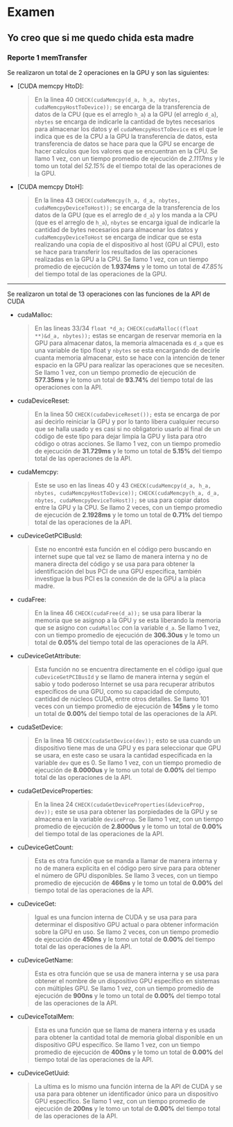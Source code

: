 ﻿# Examen

Yo creo que si me quedo chida esta madre
---
### Reporte 1  memTransfer

Se realizaron un total de 2 operaciones en la GPU y son las siguientes:
- [CUDA memcpy HtoD]:
	> En la linea 40 `` CHECK(cudaMemcpy(d_a, h_a, nbytes, cudaMemcpyHostToDevice)); `` se encarga de la transferencia de datos de la CPU (que es el arreglo `h_a`) a la GPU (el arreglo `d_a`), `nbytes` se encarga de indicarle la cantidad de bytes necesarios para almacenar los datos y el `cudaMemcpyHostToDevice` es el que le indica que es de la CPU a la GPU la transferencia de datos, esta transferencia de datos se hace para que la GPU se encarge de hacer calculos que los valores que se encuentran en la CPU. Se llamo 1 vez, con un tiempo promedio de ejecución de *2.1117ms* y le tomo un total del *52.15%* de el tiempo total de las operaciones de la GPU.
	
- [CUDA memcpy DtoH]:
	> En la linea 43 ``CHECK(cudaMemcpy(h_a, d_a, nbytes, cudaMemcpyDeviceToHost));`` se encarga de la transferencia de los datos de  la GPU (que es el arreglo de `d_a`) y los manda a la CPU (que es el arreglo de `h_a`), `nbytes` se encarga igual de indicarle la cantidad de bytes necesarios para almacenar los datos y `cudaMemcpyDeviceToHost` se encarga de indicar que se esta realizando una copia de el dispositivo al host (GPU al CPU), esto se hace para transferir los resultados de las operaciones realizadas en la GPU a la CPU. Se llamo 1 vez, con un tiempo promedio de ejecución de **1.9374ms** y le tomo un total de *47.85%* del tiempo total de las operaciones de la GPU.

---
Se realizaron un total de 13 operaciones con las funciones de la API de CUDA

- cudaMalloc:
	> En las lineas 33/34 ``float *d_a;`` ``CHECK(cudaMalloc((float **)&d_a, nbytes));`` estas se encargan de reservar memoria en la GPU para almacenar datos, la memoria almacenada es `d_a` que es una variable de tipo float y `nbytes` se esta encargando de decirle cuanta memoria almacenar, esto se hace con la intención de tener espacio en la GPU para realizar las operaciones que se necesiten. Se llamo 1 vez, con un tiempo promedio de ejecución de **577.35ms** y le tomo un total de **93.74%** del tiempo total de las operaciones con la API.

- cudaDeviceReset:
	> En la linea 50 ``CHECK(cudaDeviceReset());`` esta se encarga de por así decirlo reiniciar la GPU y por lo tanto libera cualquier recurso que se halla usado y es casi si no obligatorio usarlo al final de un código de este tipo para dejar limpia la GPU  y lista para otro código o otras acciones. Se llamo 1 vez, con un tiempo promedio de ejecución de **31.729ms** y le tomo un total de **5.15%** del tiempo total de las operaciones de la API.

- cudaMemcpy:
	> Este se uso en las lineas 40 y 43 
	``CHECK(cudaMemcpy(d_a, h_a, nbytes, cudaMemcpyHostToDevice));`` 		``CHECK(cudaMemcpy(h_a, d_a, nbytes, cudaMemcpyDeviceToHost));`` 
se usa para copiar datos entre la GPU y la CPU. Se llamo 2 veces, con un tiempo promedio de ejecución de **2.1928ms** y le tomo un total de **0.71%** del tiempo total de las operaciones de la API.

- cuDeviceGetPCIBusId: 
	> Este no encontré esta función en el código pero buscando en internet supe que tal vez se llamo de manera interna y no de manera directa del código y se usa para para obtener la identificación del bus PCI de una GPU especifica, también investigue la bus PCI es la conexión de de la GPU a la placa madre.

- cudaFree:
	> En la linea 46 ``CHECK(cudaFree(d_a));`` se usa para liberar la memoria que se asignop a la GPU y se esta liberando la memoria que se asigno con ``cudaMalloc`` con la variable `d_a`. Se llamo 1 vez, con un tiempo promedio de ejecución de **306.30us** y le tomo un total de **0.05%** del tiempo total de las operaciones de la API.

- cuDeviceGetAttribute: 
	> Esta función no se encuentra directamente en el código igual que ``cuDeviceGetPCIBusId`` y se llamo de manera interna y según el sabio y todo poderoso Internet se usa para recuperar atributos específicos de una GPU, como su capacidad de cómputo, cantidad de núcleos CUDA, entre otros detalles. Se llamo 101 veces con un tiempo promedio de ejecución de **145ns** y le tomo un total de **0.00%** del tiempo total de las operaciones de la API.

- cudaSetDevice:
	> En la linea 16 ``CHECK(cudaSetDevice(dev));`` esto se usa cuando un dispositivo tiene mas de una GPU y es para seleccionar que GPU se usara, en este caso se usara la cantidad especificada en la variable `dev` que es 0. Se llamo 1 vez, con un tiempo promedio de ejecución de **8.0000us** y le tomo un total de **0.00%** del tiempo total de las operaciones de la API.

- cudaGetDeviceProperties: 
	> En la linea 24 ``CHECK(cudaGetDeviceProperties(&deviceProp, dev));`` este se usa para obtener las porpiedades de la GPU y se almacena en la variable `deviceProp`. Se llamo 1 vez, con un tiempo promedio de ejecución de **2.8000us** y le tomo un total de **0.00%** del tiempo total de las operaciones de la API.

- cuDeviceGetCount: 
	> Esta es otra función que se manda a llamar de manera interna y no de manera explicita en el código pero sirve para para obtener el número de GPU disponibles. Se llamo 3 veces, con un tiempo promedio de ejecución de **466ns** y le tomo un total de **0.00%** del tiempo total de las operaciones de la API.

- cuDeviceGet:
	> Igual es una funcion interna de CUDA y se usa para para determinar el dispositivo GPU actual o para obtener información sobre la GPU en uso. Se llamo 2 veces, con un tiempo promedio de ejecución de **450ns** y le tomo un total de **0.00%** del tiempo total de las operaciones de la API.

- cuDeviceGetName: 
	> Esta es otra función que se usa de manera interna y se usa para obtener el nombre de un dispositivo GPU específico en sistemas con múltiples GPU. Se llamo 1 vez, con un tiempo promedio de ejecución de **900ns** y le tomo un total de **0.00%** del tiempo total de las operaciones de la API.

- cuDeviceTotalMem: 
	> Esta es una función que se llama de manera interna y es usada para obtener la cantidad total de memoria global disponible en un dispositivo GPU específico. Se llamo 1 vez, con un tiempo promedio de ejecución de **400ns** y le tomo un total de **0.00%** del tiempo total de las operaciones de la API.

- cuDeviceGetUuid: 
	> La ultima es lo mismo una función interna de la API de CUDA y se usa para para obtener un identificador único para un dispositivo GPU específico. Se llamo 1 vez, con un tiempo promedio de ejecución de **200ns** y le tomo un total de **0.00%** del tiempo total de las operaciones de la API.










